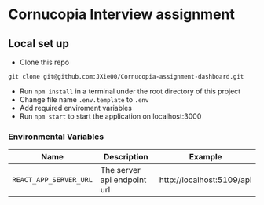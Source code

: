 # Cornucopia Interview assignment

## Local set up

- Clone this repo

`git clone git@github.com:JXie00/Cornucopia-assignment-dashboard.git`

- Run `npm install` in a terminal under the root directory of this project
- Change file name `.env.template` to `.env`
- Add required enviroment variables
- Run `npm start` to start the application on localhost:3000

### Environmental Variables

| Name                   | Description                 | Example                   |
| ---------------------- | --------------------------- | ------------------------- |
| `REACT_APP_SERVER_URL` | The server api endpoint url | http://localhost:5109/api |
